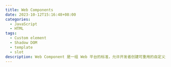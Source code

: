 ```yaml
---
title: Web Components
date: 2023-10-12T15:16:48+08:00
categories:
  - JavaScript
  - HTML
tags:
  - Custom element
  - Shadow DOM
  - template
  - slot
description: Web Component 是一组 Web 平台的标准，允许开发者创建可重用的自定义元素和组件。
---
```

